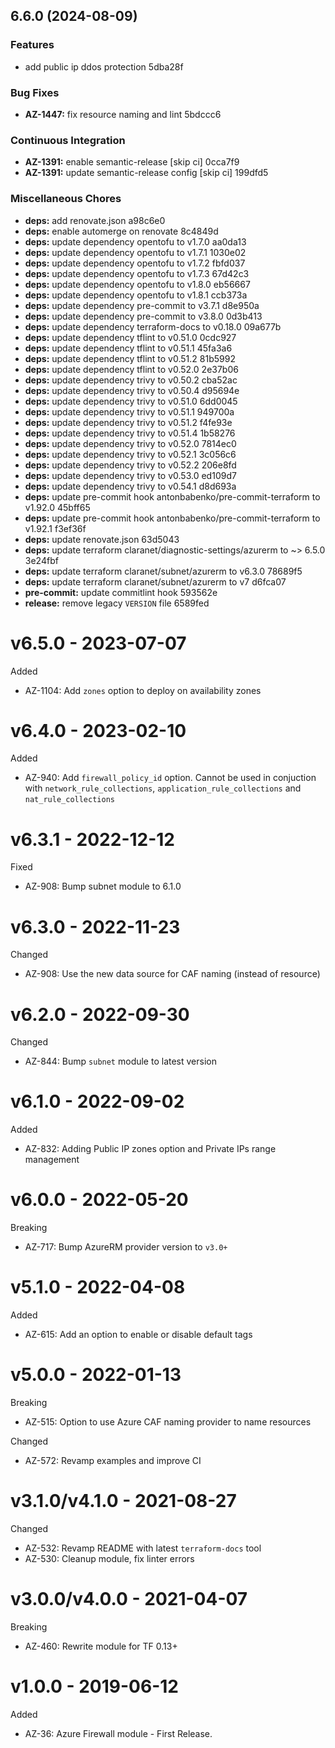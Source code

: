 ## 6.6.0 (2024-08-09)


### Features

* add public ip ddos protection 5dba28f


### Bug Fixes

* **AZ-1447:** fix resource naming and lint 5bdccc6


### Continuous Integration

* **AZ-1391:** enable semantic-release [skip ci] 0cca7f9
* **AZ-1391:** update semantic-release config [skip ci] 199dfd5


### Miscellaneous Chores

* **deps:** add renovate.json a98c6e0
* **deps:** enable automerge on renovate 8c4849d
* **deps:** update dependency opentofu to v1.7.0 aa0da13
* **deps:** update dependency opentofu to v1.7.1 1030e02
* **deps:** update dependency opentofu to v1.7.2 fbfd037
* **deps:** update dependency opentofu to v1.7.3 67d42c3
* **deps:** update dependency opentofu to v1.8.0 eb56667
* **deps:** update dependency opentofu to v1.8.1 ccb373a
* **deps:** update dependency pre-commit to v3.7.1 d8e950a
* **deps:** update dependency pre-commit to v3.8.0 0d3b413
* **deps:** update dependency terraform-docs to v0.18.0 09a677b
* **deps:** update dependency tflint to v0.51.0 0cdc927
* **deps:** update dependency tflint to v0.51.1 45fa3a6
* **deps:** update dependency tflint to v0.51.2 81b5992
* **deps:** update dependency tflint to v0.52.0 2e37b06
* **deps:** update dependency trivy to v0.50.2 cba52ac
* **deps:** update dependency trivy to v0.50.4 d95694e
* **deps:** update dependency trivy to v0.51.0 6dd0045
* **deps:** update dependency trivy to v0.51.1 949700a
* **deps:** update dependency trivy to v0.51.2 f4fe93e
* **deps:** update dependency trivy to v0.51.4 1b58276
* **deps:** update dependency trivy to v0.52.0 7814ec0
* **deps:** update dependency trivy to v0.52.1 3c056c6
* **deps:** update dependency trivy to v0.52.2 206e8fd
* **deps:** update dependency trivy to v0.53.0 ed109d7
* **deps:** update dependency trivy to v0.54.1 d8d693a
* **deps:** update pre-commit hook antonbabenko/pre-commit-terraform to v1.92.0 45bff65
* **deps:** update pre-commit hook antonbabenko/pre-commit-terraform to v1.92.1 f3ef36f
* **deps:** update renovate.json 63d5043
* **deps:** update terraform claranet/diagnostic-settings/azurerm to ~> 6.5.0 3e24fbf
* **deps:** update terraform claranet/subnet/azurerm to v6.3.0 78689f5
* **deps:** update terraform claranet/subnet/azurerm to v7 d6fca07
* **pre-commit:** update commitlint hook 593562e
* **release:** remove legacy `VERSION` file 6589fed

# v6.5.0 - 2023-07-07

Added
  * AZ-1104: Add `zones` option to deploy on availability zones

# v6.4.0 - 2023-02-10

Added
  * AZ-940: Add `firewall_policy_id` option. Cannot be used in conjuction with `network_rule_collections`, `application_rule_collections` and `nat_rule_collections`

# v6.3.1 - 2022-12-12

Fixed
  * AZ-908: Bump subnet module to 6.1.0

# v6.3.0 - 2022-11-23

Changed
  * AZ-908: Use the new data source for CAF naming (instead of resource)

# v6.2.0 - 2022-09-30

Changed
  * AZ-844: Bump `subnet` module to latest version

# v6.1.0 - 2022-09-02

Added
 * AZ-832: Adding Public IP zones option and Private IPs range management

# v6.0.0 - 2022-05-20

Breaking
  * AZ-717: Bump AzureRM provider version to `v3.0+`

# v5.1.0 - 2022-04-08

Added
  * AZ-615: Add an option to enable or disable default tags

# v5.0.0 - 2022-01-13

Breaking
  * AZ-515: Option to use Azure CAF naming provider to name resources

Changed
  * AZ-572: Revamp examples and improve CI

# v3.1.0/v4.1.0 - 2021-08-27

Changed
  * AZ-532: Revamp README with latest `terraform-docs` tool
  * AZ-530: Cleanup module, fix linter errors

# v3.0.0/v4.0.0 - 2021-04-07

Breaking
  * AZ-460: Rewrite module for TF 0.13+

# v1.0.0 - 2019-06-12

Added
  * AZ-36: Azure Firewall module - First Release.
